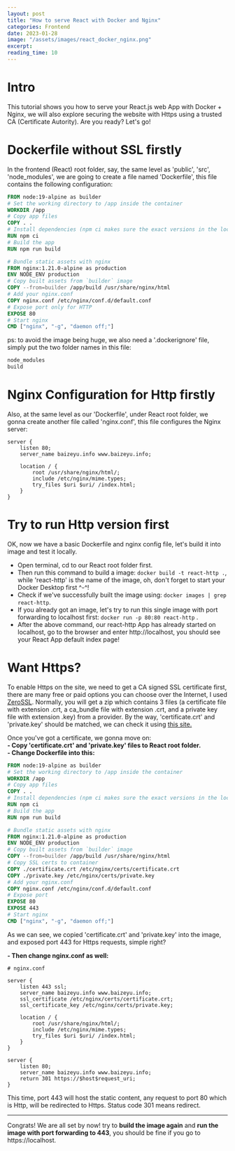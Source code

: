 ```yaml
---
layout: post
title: "How to serve React with Docker and Nginx"
categories: Frontend
date: 2023-01-28
image: "/assets/images/react_docker_nginx.png"
excerpt:
reading_time: 10
---
```


# Intro

This tutorial shows you how to serve your React.js web App with Docker + Nginx, we will also explore securing the website with Https using a trusted CA (Certificate Autority). Are you ready? Let's go!

# Dockerfile without SSL firstly

In the frontend (React) root folder, say, the same level as 'public', 'src', 'node_modules', we are going to create a file named 'Dockerfile', this file contains the following configuration:

```dockerfile
FROM node:19-alpine as builder
# Set the working directory to /app inside the container
WORKDIR /app
# Copy app files
COPY . .
# Install dependencies (npm ci makes sure the exact versions in the lockfile gets installed)
RUN npm ci
# Build the app
RUN npm run build

# Bundle static assets with nginx
FROM nginx:1.21.0-alpine as production
ENV NODE_ENV production
# Copy built assets from `builder` image
COPY --from=builder /app/build /usr/share/nginx/html
# Add your nginx.conf
COPY nginx.conf /etc/nginx/conf.d/default.conf
# Expose port only for HTTP
EXPOSE 80
# Start nginx
CMD ["nginx", "-g", "daemon off;"]
```

ps: to avoid the image being huge, we also need a '.dockerignore' file, simply put the two folder names in this file:

```bash
node_modules
build
```

# Nginx Configuration for Http firstly

Also, at the same level as our 'Dockerfile', under React root folder, we gonna create another file called 'nginx.conf', this file configures the Nginx server:

```nginx
server {
    listen 80;
    server_name baizeyu.info www.baizeyu.info;

    location / {
        root /usr/share/nginx/html/;
        include /etc/nginx/mime.types;
        try_files $uri $uri/ /index.html;
    }
}
```

# Try to run Http version first

OK, now we have a basic Dockerfile and nginx config file, let's build it into image and test it locally.

-   Open terminal, cd to our React root folder first.
-   Then run this command to build a image: `docker build -t react-http .`, while 'react-http' is the name of the image, oh, don't forget to start your Docker Desktop first ^-^!
-   Check if we've successfully built the image using: `docker images | grep react-http`.
-   If you already got an image, let's try to run this single image with port forwarding to localhost first: `docker run -p 80:80 react-http` .
-   After the above command, our react-http App has already started on localhost, go to the browser and enter http://localhost, you should see your React App default index page!

# Want Https?

To enable Https on the site, we need to get a CA signed SSL certificate first, there are many free or paid options you can choose over the Internet, I used [ZeroSSL](https://zerossl.com/). Normally, you will get a zip which contains 3 files (a certificate file with extension .crt, a ca_bundle file with extension .crt, and a private key file with extension .key) from a provider. By the way, 'certificate.crt' and 'private.key' should be matched, we can check it using [this site.](https://www.sslshopper.com/certificate-key-matcher.htmll)

Once you've got a certificate, we gonna move on:  
**- Copy 'certificate.crt' and 'private.key' files to React root folder.**  
**- Change Dockerfile into this:**

```dockerfile
FROM node:19-alpine as builder
# Set the working directory to /app inside the container
WORKDIR /app
# Copy app files
COPY . .
# Install dependencies (npm ci makes sure the exact versions in the lockfile gets installed)
RUN npm ci
# Build the app
RUN npm run build

# Bundle static assets with nginx
FROM nginx:1.21.0-alpine as production
ENV NODE_ENV production
# Copy built assets from `builder` image
COPY --from=builder /app/build /usr/share/nginx/html
# Copy SSL certs to container
COPY ./certificate.crt /etc/nginx/certs/certificate.crt
COPY ./private.key /etc/nginx/certs/private.key
# Add your nginx.conf
COPY nginx.conf /etc/nginx/conf.d/default.conf
# Expose port
EXPOSE 80
EXPOSE 443
# Start nginx
CMD ["nginx", "-g", "daemon off;"]
```

As we can see, we copied 'certificate.crt' and 'private.key' into the image, and exposed port 443 for Https requests, simple right?

**- Then change nginx.conf as well:**

```nginx
# nginx.conf

server {
    listen 443 ssl;
    server_name baizeyu.info www.baizeyu.info;
    ssl_certificate /etc/nginx/certs/certificate.crt;
    ssl_certificate_key /etc/nginx/certs/private.key;

    location / {
        root /usr/share/nginx/html/;
        include /etc/nginx/mime.types;
        try_files $uri $uri/ /index.html;
    }
}

server {
    listen 80;
    server_name baizeyu.info www.baizeyu.info;
    return 301 https://$host$request_uri;
}
```

This time, port 443 will host the static content, any request to port 80 which is Http, will be redirected to Https. Status code 301 means redirect.

---

Congrats! We are all set by now! try to **build the image again** and **run the image with port forwarding to 443**, you should be fine if you go to https://localhost.
